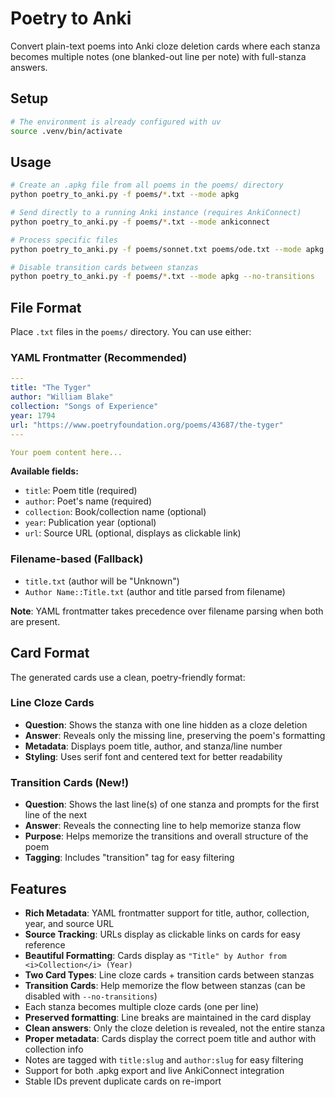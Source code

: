 # Poetry to Anki

Convert plain-text poems into Anki cloze deletion cards where each stanza becomes multiple notes (one blanked-out line per note) with full-stanza answers.

## Setup

```bash
# The environment is already configured with uv
source .venv/bin/activate
```

## Usage

```bash
# Create an .apkg file from all poems in the poems/ directory
python poetry_to_anki.py -f poems/*.txt --mode apkg

# Send directly to a running Anki instance (requires AnkiConnect)
python poetry_to_anki.py -f poems/*.txt --mode ankiconnect

# Process specific files
python poetry_to_anki.py -f poems/sonnet.txt poems/ode.txt --mode apkg

# Disable transition cards between stanzas
python poetry_to_anki.py -f poems/*.txt --mode apkg --no-transitions
```

## File Format

Place `.txt` files in the `poems/` directory. You can use either:

### YAML Frontmatter (Recommended)

```yaml
---
title: "The Tyger"
author: "William Blake"
collection: "Songs of Experience"
year: 1794
url: "https://www.poetryfoundation.org/poems/43687/the-tyger"
---

Your poem content here...
```

**Available fields:**

- `title`: Poem title (required)
- `author`: Poet's name (required)  
- `collection`: Book/collection name (optional)
- `year`: Publication year (optional)
- `url`: Source URL (optional, displays as clickable link)

### Filename-based (Fallback)

- `title.txt` (author will be "Unknown")
- `Author Name::Title.txt` (author and title parsed from filename)

**Note**: YAML frontmatter takes precedence over filename parsing when both are present.

## Card Format

The generated cards use a clean, poetry-friendly format:

### Line Cloze Cards

- **Question**: Shows the stanza with one line hidden as a cloze deletion
- **Answer**: Reveals only the missing line, preserving the poem's formatting
- **Metadata**: Displays poem title, author, and stanza/line number
- **Styling**: Uses serif font and centered text for better readability

### Transition Cards (New!)

- **Question**: Shows the last line(s) of one stanza and prompts for the first line of the next
- **Answer**: Reveals the connecting line to help memorize stanza flow
- **Purpose**: Helps memorize the transitions and overall structure of the poem
- **Tagging**: Includes "transition" tag for easy filtering

## Features

- **Rich Metadata**: YAML frontmatter support for title, author, collection, year, and source URL
- **Source Tracking**: URLs display as clickable links on cards for easy reference
- **Beautiful Formatting**: Cards display as `"Title" by Author from <i>Collection</i> (Year)`
- **Two Card Types**: Line cloze cards + transition cards between stanzas
- **Transition Cards**: Help memorize the flow between stanzas (can be disabled with `--no-transitions`)
- Each stanza becomes multiple cloze cards (one per line)
- **Preserved formatting**: Line breaks are maintained in the card display
- **Clean answers**: Only the cloze deletion is revealed, not the entire stanza
- **Proper metadata**: Cards display the correct poem title and author with collection info
- Notes are tagged with `title:slug` and `author:slug` for easy filtering
- Support for both .apkg export and live AnkiConnect integration
- Stable IDs prevent duplicate cards on re-import
